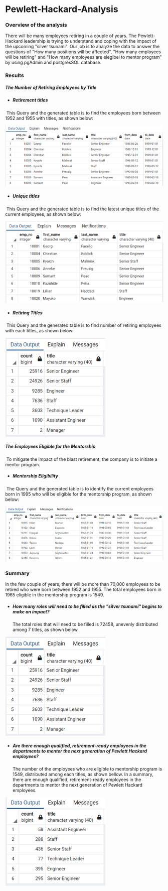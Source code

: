 # Pewlett-Hackard-Analysis



### Overview of the analysis

There will be many employees retiring in a couple of years.  The Pewlett-Hackard leadership is trying to understand and coping with the impact of the upcoming "silver tsunami".  Our job is to analyze the data to answer the questions of "How many positions will be affected",  "How many employees will be retiring" and "How many employees are elegibel to mentor program" by using pgAdmin and postgresSQL database.



### Results

##### The Number of Retiring Employees by Title

- ##### Retirement titles

​		This Query and the generated table is to find the employees born between 1952 and 1955 with titles, as shown below:

![image-20220724125339740](Data/image-20220724125339740.png)



- ##### Unique titles

​		This Query and the generated table is to find the latest unique titles of the current employees, as shown below:

![image-20220724125823647](Data/image-20220724125823647.png)



- ##### Retiring Titles

​		This Query and the generated table is to find number of retiring employees with each titles, as shown below:

![image-20220724130407405](Data/image-20220724130407405.png)



##### The Employees Eligible for the Mentorship

​		To mitigate the impact of the blast retirement, the company is to initiate a mentor program.  

- ##### Mentorship Eligibility

​		The Query and the generated table is to identify the current employees born in 1995 who will be eligible for the mentorship program, as shown below:

![image-20220724131131073](Data/image-20220724131131073.png)





### Summary

 In the few couple of years, there will be more than 70,000 employees to be retired who were born between 1952 and 1955.  The total employees born in 1965 eligible in the mentorship program is 1549.

- ##### How many roles will need to be filled as the "silver tsunami" begins to make an impact?

  The total roles that will need to be filled is 72458, unevenly distributed among 7 titles, as shown below.

![image-20220724130407405](Data/image-20220724130407405.png)



- ##### Are there enough qualified, retirement-ready employees in the departments to mentor the next generation of Pewlett Hackard employees?

  The number of the employees who are eligible to mentorship program is 1549, distributed among each titles, as shown bellow.  In a summary, there are enough qualified, retirement-ready employees in the departments to mentor the next generation of Pewlett Hackard employees.

![image-20220724133922468](Data/image-20220724133922468.png)
